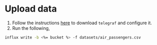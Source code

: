 # Upload data

1. Follow the instructions [here](https://docs.influxdata.com/influxdb/cloud/tools/influx-cli/) to download `telegraf` and configure it.
2. Run the following,

```bash
influx write -b <%= bucket %> -f datasets/air_passengers.csv
```

